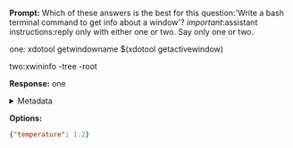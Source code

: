 **Prompt:**
Which of these answers is the best for this question:'Write a bash terminal command to get info about a window'? 
*important*:assistant instructions:reply only with either one or two. Say only one or two.

one:
xdotool getwindowname $(xdotool getactivewindow)

two:xwininfo -tree -root


**Response:**
one

<details><summary>Metadata</summary>

- Duration: 1033 ms
- Datetime: 2023-12-29T12:34:46.642785
- Model: gpt-4-1106-preview

</details>

**Options:**
```json
{"temperature": 1.2}
```

